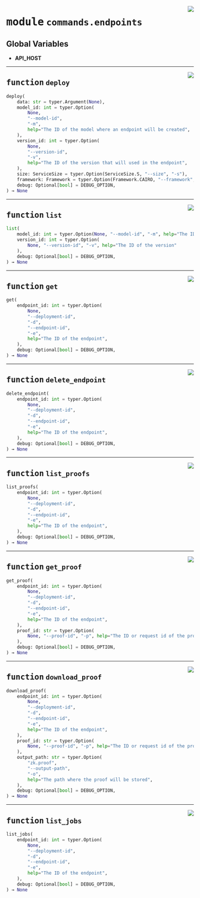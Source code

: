 <!-- markdownlint-disable -->

<a href="https://github.com/gizatechxyz/giza-cli/blob/main/giza/commands/endpoints.py#L0"><img align="right" style="float:right;" src="https://img.shields.io/badge/-source-cccccc?style=flat-square"></a>

# <kbd>module</kbd> `commands.endpoints`




**Global Variables**
---------------
- **API_HOST**

---

<a href="https://github.com/gizatechxyz/giza-cli/blob/main/giza/commands/endpoints.py#L22"><img align="right" style="float:right;" src="https://img.shields.io/badge/-source-cccccc?style=flat-square"></a>

## <kbd>function</kbd> `deploy`

```python
deploy(
    data: str = typer.Argument(None),
    model_id: int = typer.Option(
        None,
        "--model-id",
        "-m",
        help="The ID of the model where an endpoint will be created",
    ),
    version_id: int = typer.Option(
        None,
        "--version-id",
        "-v",
        help="The ID of the version that will used in the endpoint",
    ),
    size: ServiceSize = typer.Option(ServiceSize.S, "--size", "-s"),
    framework: Framework = typer.Option(Framework.CAIRO, "--framework", "-f"),
    debug: Optional[bool] = DEBUG_OPTION,
) → None
```






---

<a href="https://github.com/gizatechxyz/giza-cli/blob/main/giza/commands/endpoints.py#L70"><img align="right" style="float:right;" src="https://img.shields.io/badge/-source-cccccc?style=flat-square"></a>

## <kbd>function</kbd> `list`

```python
list(
    model_id: int = typer.Option(None, "--model-id", "-m", help="The ID of the model"),
    version_id: int = typer.Option(
        None, "--version-id", "-v", help="The ID of the version"
    ),
    debug: Optional[bool] = DEBUG_OPTION,
) → None
```






---

<a href="https://github.com/gizatechxyz/giza-cli/blob/main/giza/commands/endpoints.py#L122"><img align="right" style="float:right;" src="https://img.shields.io/badge/-source-cccccc?style=flat-square"></a>

## <kbd>function</kbd> `get`

```python
get(
    endpoint_id: int = typer.Option(
        None,
        "--deployment-id",
        "-d",
        "--endpoint-id",
        "-e",
        help="The ID of the endpoint",
    ),
    debug: Optional[bool] = DEBUG_OPTION,
) → None
```






---

<a href="https://github.com/gizatechxyz/giza-cli/blob/main/giza/commands/endpoints.py#L167"><img align="right" style="float:right;" src="https://img.shields.io/badge/-source-cccccc?style=flat-square"></a>

## <kbd>function</kbd> `delete_endpoint`

```python
delete_endpoint(
    endpoint_id: int = typer.Option(
        None,
        "--deployment-id",
        "-d",
        "--endpoint-id",
        "-e",
        help="The ID of the endpoint",
    ),
    debug: Optional[bool] = DEBUG_OPTION,
) → None
```






---

<a href="https://github.com/gizatechxyz/giza-cli/blob/main/giza/commands/endpoints.py#L195"><img align="right" style="float:right;" src="https://img.shields.io/badge/-source-cccccc?style=flat-square"></a>

## <kbd>function</kbd> `list_proofs`

```python
list_proofs(
    endpoint_id: int = typer.Option(
        None,
        "--deployment-id",
        "-d",
        "--endpoint-id",
        "-e",
        help="The ID of the endpoint",
    ),
    debug: Optional[bool] = DEBUG_OPTION,
) → None
```






---

<a href="https://github.com/gizatechxyz/giza-cli/blob/main/giza/commands/endpoints.py#L241"><img align="right" style="float:right;" src="https://img.shields.io/badge/-source-cccccc?style=flat-square"></a>

## <kbd>function</kbd> `get_proof`

```python
get_proof(
    endpoint_id: int = typer.Option(
        None,
        "--deployment-id",
        "-d",
        "--endpoint-id",
        "-e",
        help="The ID of the endpoint",
    ),
    proof_id: str = typer.Option(
        None, "--proof-id", "-p", help="The ID or request id of the proof"
    ),
    debug: Optional[bool] = DEBUG_OPTION,
) → None
```






---

<a href="https://github.com/gizatechxyz/giza-cli/blob/main/giza/commands/endpoints.py#L290"><img align="right" style="float:right;" src="https://img.shields.io/badge/-source-cccccc?style=flat-square"></a>

## <kbd>function</kbd> `download_proof`

```python
download_proof(
    endpoint_id: int = typer.Option(
        None,
        "--deployment-id",
        "-d",
        "--endpoint-id",
        "-e",
        help="The ID of the endpoint",
    ),
    proof_id: str = typer.Option(
        None, "--proof-id", "-p", help="The ID or request id of the proof"
    ),
    output_path: str = typer.Option(
        "zk.proof",
        "--output-path",
        "-o",
        help="The path where the proof will be stored",
    ),
    debug: Optional[bool] = DEBUG_OPTION,
) → None
```






---

<a href="https://github.com/gizatechxyz/giza-cli/blob/main/giza/commands/endpoints.py#L347"><img align="right" style="float:right;" src="https://img.shields.io/badge/-source-cccccc?style=flat-square"></a>

## <kbd>function</kbd> `list_jobs`

```python
list_jobs(
    endpoint_id: int = typer.Option(
        None,
        "--deployment-id",
        "-d",
        "--endpoint-id",
        "-e",
        help="The ID of the endpoint",
    ),
    debug: Optional[bool] = DEBUG_OPTION,
) → None
```






